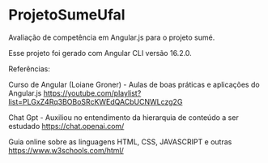 # ProjetoSumeUfal

Avaliação de competência em Angular.js para o projeto sumé.

Esse projeto foi gerado com Angular CLI versão 16.2.0.

Referências:

Curso de Angular (Loiane Groner) - Aulas de boas práticas e aplicações do Angular.js 
https://youtube.com/playlist?list=PLGxZ4Rq3BOBoSRcKWEdQACbUCNWLczg2G

Chat Gpt - Auxiliou no entendimento da hierarquia de conteúdo a ser estudado 
https://chat.openai.com/

Guia online sobre as linguagens HTML, CSS, JAVASCRIPT e outras 
https://www.w3schools.com/html/
